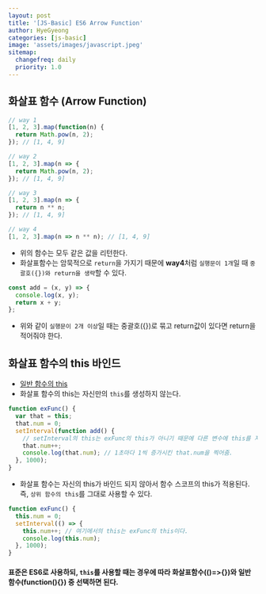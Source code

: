 ```yaml
---
layout: post
title: '[JS-Basic] ES6 Arrow Function'
author: HyeGyeong
categories: [js-basic]
image: 'assets/images/javascript.jpeg'
sitemap:
  changefreq: daily
  priority: 1.0
---
```


## 화살표 함수 (Arrow Function)

```js
// way 1
[1, 2, 3].map(function(n) {
  return Math.pow(n, 2);
}); // [1, 4, 9]

// way 2
[1, 2, 3].map(n => {
  return Math.pow(n, 2);
}); // [1, 4, 9]

// way 3
[1, 2, 3].map(n => {
  return n ** n;
}); // [1, 4, 9]

// way 4
[1, 2, 3].map(n => n ** n); // [1, 4, 9]
```

- 위의 함수는 모두 같은 값을 리턴한다.
- 화살표함수는 암묵적으로 `return`을 가지기 때문에 **way4**처럼 `실행문이 1개`일 때 `중괄호({})와 return을 생략`할 수 있다.

```js
const add = (x, y) => {
  console.log(x, y);
  return x + y;
};
```

- 위와 같이 `실행문이 2개 이상`일 때는 중괄호({})로 묶고 return값이 있다면 return을 적어줘야 한다.

## 화살표 함수의 this 바인드

- [일반 함수의 this](https://blog.hyegyeong.com/this/)
- 화살표 함수의 this는 자신만의 `this`를 생성하지 않는다.

```js
function exFunc() {
  var that = this;
  that.num = 0;
  setInterval(function add() {
    // setInterval의 this는 exFunc의 this가 아니기 때문에 다른 변수에 this를 지정해서 사용해야 한다.
    that.num++;
    console.log(that.num); // 1초마다 1씩 증가시킨 that.num을 찍어줌.
  }, 1000);
}
```

- 화살표 함수는 자신의 this가 바인드 되지 않아서 함수 스코프의 this가 적용된다. 즉, `상위 함수의 this`를 그대로 사용할 수 있다.

```js
function exFunc() {
  this.num = 0;
  setInterval(() => {
    this.num++; // 여기에서의 this는 exFunc의 this이다.
    console.log(this.num);
  }, 1000);
}
```

#### 표준은 ES6로 사용하되, `this`를 사용할 때는 경우에 따라 화살표함수(()=>{})와 일반 함수(function(){}) 중 선택하면 된다.
